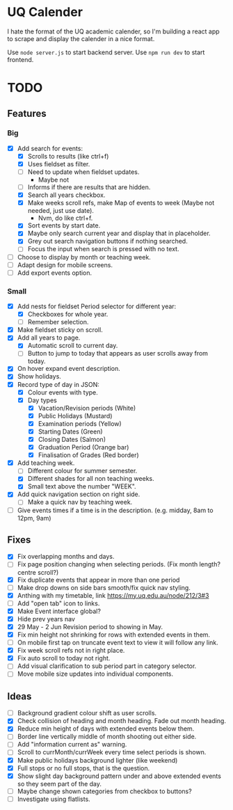 # UQ Calender

I hate the format of the UQ academic calender, so I'm building a react app to scrape and display the calender in a nice format.

Use `node server.js` to start backend server.
Use `npm run dev` to start frontend.

# TODO

## Features

### Big

- [x] Add search for events:
  - [x] Scrolls to results (like ctrl+f)
  - [x] Uses fieldset as filter.
  - [ ] Need to update when fieldset updates.
    - Maybe not
  - [ ] Informs if there are results that are hidden.
  - [x] Search all years checkbox.
  - [x] Make weeks scroll refs, make Map of events to week (Maybe not needed, just use date).
    - Nvm, do like ctrl+f.
  - [x] Sort events by start date.
  - [x] Maybe only search current year and display that in placeholder.
  - [x] Grey out search navigation buttons if nothing searched.
  - [ ] Focus the input when search is pressed with no text.
- [ ] Choose to display by month or teaching week.
- [ ] Adapt design for mobile screens.
- [ ] Add export events option.

### Small

- [x] Add nests for fieldset Period selector for different year:
  - [x] Checkboxes for whole year.
  - [ ] Remember selection.
- [x] Make fieldset sticky on scroll.
- [x] Add all years to page.
  - [x] Automatic scroll to current day.
  - [ ] Button to jump to today that appears as user scrolls away from today.
- [x] On hover expand event description.
- [x] Show holidays.
- [x] Record type of day in JSON:
  - [x] Colour events with type.
  - [x] Day types
    - [x] Vacation/Revision periods (White)
    - [x] Public Holidays (Mustard)
    - [x] Examination periods (Yellow)
    - [x] Starting Dates (Green)
    - [x] Closing Dates (Salmon)
    - [x] Graduation Period (Orange bar)
    - [x] Finalisation of Grades (Red border)
- [x] Add teaching week.
  - [ ] Different colour for summer semester.
  - [x] Different shades for all non teaching weeks.
  - [x] Small text above the number "WEEK".
- [x] Add quick navigation section on right side.
  - [ ] Make a quick nav by teaching week.
- [ ] Give events times if a time is in the description. (e.g. midday, 8am to 12pm, 9am)

## Fixes

- [x] Fix overlapping months and days.
- [ ] Fix page position changing when selecting periods. (Fix month length? centre scroll?)
- [x] Fix duplicate events that appear in more than one period
- [ ] Make drop downs on side bars smooth/fix quick nav styling.
- [x] Anthing with my timetable, link https://my.uq.edu.au/node/212/3#3
- [ ] Add "open tab" icon to links.
- [x] Make Event interface global?
- [x] Hide prev years nav
- [x] 29 May - 2 Jun Revision period to showing in May.
- [x] Fix min height not shrinking for rows with extended events in them.
- [ ] On mobile first tap on truncate event text to view it will follow any link.
- [x] Fix week scroll refs not in right place.
- [x] Fix auto scroll to today not right.
- [ ] Add visual clarification to sub period part in category selector.
- [ ] Move mobile size updates into individual components.

## Ideas

- [ ] Background gradient colour shift as user scrolls.
- [x] Check collision of heading and month heading. Fade out month heading.
- [x] Reduce min height of days with extended events below them.
- [ ] Border line vertically middle of month shooting out either side.
- [ ] Add "information current as" warning.
- [ ] Scroll to currMonth/currWeek every time select periods is shown.
- [x] Make public holidays background lighter (like weekend)
- [x] Full stops or no full stops, that is the question.
- [x] Show slight day background pattern under and above extended events so they seem part of the day.
- [ ] Maybe change shown categories from checkbox to buttons?
- [ ] Investigate using flatlists.
